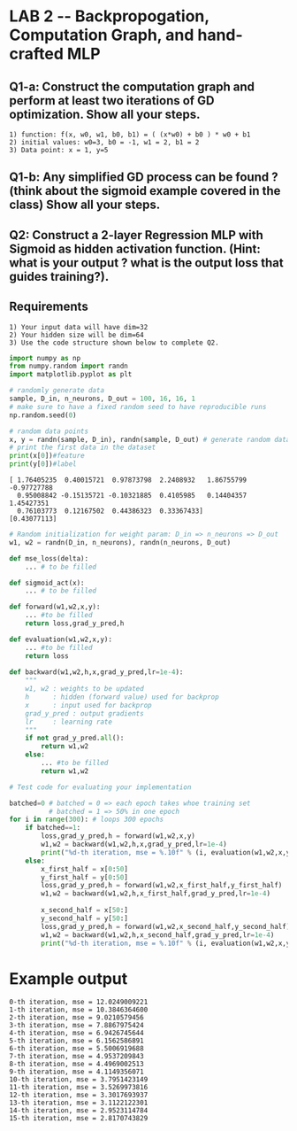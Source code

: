 # LAB 2 -- Backpropogation, Computation Graph, and hand-crafted MLP

## Q1-a: Construct the computation graph and perform at least two iterations of GD optimization. Show all your steps.

    1) function: f(x, w0, w1, b0, b1) = ( (x*w0) + b0 ) * w0 + b1
    2) initial values: w0=3, b0 = -1, w1 = 2, b1 = 2
    3) Data point: x = 1, y=5
    
## Q1-b: Any simplified GD process can be found ? (think about the sigmoid example covered in the class) Show all your steps.


## Q2: Construct a 2-layer Regression MLP with Sigmoid as hidden activation function. (Hint: what is your output ? what is the output loss that guides training?). 

## Requirements
    1) Your input data will have dim=32
    2) Your hidden size will be dim=64
    3) Use the code structure shown below to complete Q2.




```python
import numpy as np
from numpy.random import randn
import matplotlib.pyplot as plt
```


```python
# randomly generate data
sample, D_in, n_neurons, D_out = 100, 16, 16, 1
# make sure to have a fixed random seed to have reproducible runs
np.random.seed(0)
```


```python
# random data points
x, y = randn(sample, D_in), randn(sample, D_out) # generate random data points (x => features, y => labels)
# print the first data in the dataset
print(x[0])#feature
print(y[0])#label
```

    [ 1.76405235  0.40015721  0.97873798  2.2408932   1.86755799 -0.97727788
      0.95008842 -0.15135721 -0.10321885  0.4105985   0.14404357  1.45427351
      0.76103773  0.12167502  0.44386323  0.33367433]
    [0.43077113]



```python
# Random initialization for weight param: D_in => n_neurons => D_out
w1, w2 = randn(D_in, n_neurons), randn(n_neurons, D_out)
```

```python
def mse_loss(delta):
    ... # to be filled

def sigmoid_act(x):
    ... # to be filled

def forward(w1,w2,x,y):
    ... #to be filled
    return loss,grad_y_pred,h

def evaluation(w1,w2,x,y):
    ... #to be filled
    return loss
    
def backward(w1,w2,h,x,grad_y_pred,lr=1e-4): 
    """
    w1, w2 : weights to be updated
    h      : hidden (forward value) used for backprop
    x      : input used for backprop
    grad_y_pred : output gradients
    lr     : learning rate
    """
    if not grad_y_pred.all():
        return w1,w2
    else:
        ... #to be filled
        return w1,w2
```

```python
# Test code for evaluating your implementation

batched=0 # batched = 0 => each epoch takes whoe training set 
          # batched = 1 => 50% in one epoch
for i in range(300): # loops 300 epochs
    if batched==1:
        loss,grad_y_pred,h = forward(w1,w2,x,y)
        w1,w2 = backward(w1,w2,h,x,grad_y_pred,lr=1e-4)
        print("%d-th iteration, mse = %.10f" % (i, evaluation(w1,w2,x,y)))
    else:
        x_first_half = x[0:50]
        y_first_half = y[0:50]
        loss,grad_y_pred,h = forward(w1,w2,x_first_half,y_first_half)
        w1,w2 = backward(w1,w2,h,x_first_half,grad_y_pred,lr=1e-4)
        
        x_second_half = x[50:]
        y_second_half = y[50:]
        loss,grad_y_pred,h = forward(w1,w2,x_second_half,y_second_half)
        w1,w2 = backward(w1,w2,h,x_second_half,grad_y_pred,lr=1e-4)
        print("%d-th iteration, mse = %.10f" % (i, evaluation(w1,w2,x,y)))
```

# Example output

    0-th iteration, mse = 12.0249009221
    1-th iteration, mse = 10.3846364600
    2-th iteration, mse = 9.0210579456
    3-th iteration, mse = 7.8867975424
    4-th iteration, mse = 6.9426745644
    5-th iteration, mse = 6.1562586891
    6-th iteration, mse = 5.5006919688
    7-th iteration, mse = 4.9537209843
    8-th iteration, mse = 4.4969002513
    9-th iteration, mse = 4.1149356071
    10-th iteration, mse = 3.7951423149
    11-th iteration, mse = 3.5269973816
    12-th iteration, mse = 3.3017693937
    13-th iteration, mse = 3.1122122301
    14-th iteration, mse = 2.9523114784
    15-th iteration, mse = 2.8170743829


```python

```
